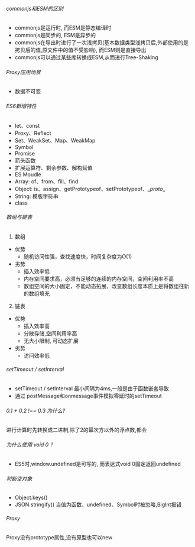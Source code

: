 ###### commonjs和ESM的区别
 - commonjs是运行时, 而ESM是静态编译时
 - commonjs是同步的, ESM是异步的
 - commonjs在导出时进行了一次浅拷贝(基本数据类型浅拷贝后,外部使用的是拷贝后的值,原文件中的值不受影响), 而ESM则是直接导出
 - commonjs可以通过某些库转换成ESM,从而进行Tree-Shaking


###### Proxy应用场景
 - 数据不可变


###### ES6新增特性
 - let、const
 - Proxy、Reflect
 - Set、WeakSet、Map、WeakMap
 - Symbol
 - Promise
 - 箭头函数
 - 扩展运算符、剩余参数、解构赋值
 - ES Moudle
 - Array: of、from、fill、find
 - Object: is、assign、getPrototypeof、setPrototypeof、\__proto__
 - String: 模版字符串
 - class 


###### 数组与链表
1. 数组
 - 优势
    - 随机访问性强，查找速度快，时间复杂度为O(1)
 - 劣势   
    - 插入效率低
    - 内存空间要求高，必须有足够的连续的内存空间，空间利用率不高 
    - 数组空间的大小固定，不能动态拓展，改变数组长度本质上是将数组往新的数组填充

2. 链表
 - 优势
    - 插入效率高
    - 分散存储,空间利用率高
    - 无大小限制, 可动态扩展
 - 劣势
    - 访问效率低

###### setTimeout / setInterval
 - setTimeout / setInterval 最小间隔为4ms,一般是由于函数嵌套导致
 - 通过 postMessage和onmessage事件模拟零延时的setTimeout


###### 0.1 + 0.2 !== 0.3 为什么?
进行计算时先转换成二进制,除了2的幂次方以外的浮点数,都会

###### 为什么使用 void 0？
 - ES5时,window.undefined是可写的, 而表达式void 0固定返回undefined


###### 判断空对象
 - Object.keys()
 - JSON.stringify() 当值为函数、undefined、Symbol时被忽略,BigInt报错


###### Proxy
Proxy没有prototype属性,没有原型也可以new